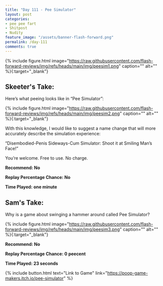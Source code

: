 ```yaml
---
title: "Day 111 - Pee Simulator"
layout: post
categories:
- pee pee fart
- Shitpost
- Nudity
feature_image: "/assets/banner-flash-forward.png"
permalink: /day-111
comments: true
---
```


{% include figure.html image="https://raw.githubusercontent.com/flash-forward-reviews/img/refs/heads/main/img/peesim1.png" caption="" alt="" %}{:target="_blank"}

## Skeeter's Take:

Here’s what peeing looks like in “Pee Simulator”: 

{% include figure.html image="https://raw.githubusercontent.com/flash-forward-reviews/img/refs/heads/main/img/peesim2.png" caption="" alt="" %}{:target="_blank"}

With this knowledge, I would like to suggest a name change that will more accurately describe the simulation experience: 

“Disembodied-Penis Sideways-Cum Simulator: Shoot it at Smiling Man’s Face!” 

You’re welcome. Free to use. No charge. 

**Recommend: No**

**Replay Percentage Chance: No**

**Time Played: one minute**

## Sam's Take:

Why is a game about swinging a hammer around called Pee Simulator?

{% include figure.html image="https://raw.githubusercontent.com/flash-forward-reviews/img/refs/heads/main/img/peesim3.png" caption="" alt="" %}{:target="_blank"}

**Recommend: No**

**Replay Percentage Chance: 0 peecent**

**Time Played: 23 seconds**

{% include button.html text="Link to Game" link="https://poop-game-makers.itch.io/pee-simulator" %}